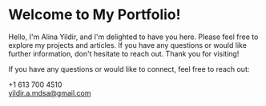 # Welcome to My Portfolio!

Hello, I'm Alina Yildir, and I'm delighted to have you here. Please feel free to explore my projects and articles. If you have any questions or would like further information, don't hesitate to reach out. Thank you for visiting!

If you have any questions or would like to connect, feel free to reach out:

+1 613 700 4510  
<i class="fa-solid fa-envelope"></i> yildir.a.mdsa@gmail.com
 


